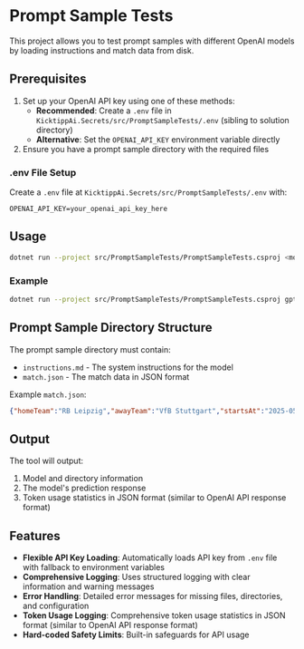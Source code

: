 # Prompt Sample Tests

This project allows you to test prompt samples with different OpenAI models by loading instructions and match data from disk.

## Prerequisites

1. Set up your OpenAI API key using one of these methods:
   - **Recommended**: Create a `.env` file in `KicktippAi.Secrets/src/PromptSampleTests/.env` (sibling to solution directory)
   - **Alternative**: Set the `OPENAI_API_KEY` environment variable directly
2. Ensure you have a prompt sample directory with the required files

### .env File Setup

Create a `.env` file at `KicktippAi.Secrets/src/PromptSampleTests/.env` with:

```env
OPENAI_API_KEY=your_openai_api_key_here
```

## Usage

```bash
dotnet run --project src/PromptSampleTests/PromptSampleTests.csproj <model> <prompt-sample-directory>
```

### Example

```bash
dotnet run --project src/PromptSampleTests/PromptSampleTests.csproj gpt-4o-2024-08-06 "c:\Users\dennis\source\repos\ehonda\KicktippAi\prompts\reasoning-models\predict-one-match\v0-handcrafted\samples\2425_md34_rbl_vfb"
```

## Prompt Sample Directory Structure

The prompt sample directory must contain:

- `instructions.md` - The system instructions for the model
- `match.json` - The match data in JSON format

Example `match.json`:
```json
{"homeTeam":"RB Leipzig","awayTeam":"VfB Stuttgart","startsAt":"2025-05-17T13:30:00Z"}
```

## Output

The tool will output:
1. Model and directory information
2. The model's prediction response
3. Token usage statistics in JSON format (similar to OpenAI API response format)

## Features

- **Flexible API Key Loading**: Automatically loads API key from `.env` file with fallback to environment variables
- **Comprehensive Logging**: Uses structured logging with clear information and warning messages
- **Error Handling**: Detailed error messages for missing files, directories, and configuration
- **Token Usage Logging**: Comprehensive token usage statistics in JSON format (similar to OpenAI API response format)
- **Hard-coded Safety Limits**: Built-in safeguards for API usage

